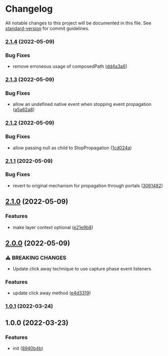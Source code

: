 # Changelog

All notable changes to this project will be documented in this file. See [standard-version](https://github.com/conventional-changelog/standard-version) for commit guidelines.

### [2.1.4](https://github.com/mbixby/react-advanced-click-away/compare/v2.1.3...v2.1.4) (2022-05-09)


### Bug Fixes

* remove erroneous usage of composedPath ([dd4a3a6](https://github.com/mbixby/react-advanced-click-away/commit/dd4a3a61fad8cf50dca060da17ea2073f15319bf))

### [2.1.3](https://github.com/mbixby/react-advanced-click-away/compare/v2.1.2...v2.1.3) (2022-05-09)


### Bug Fixes

* allow an undefined native event when stopping event propagation ([a5a62a8](https://github.com/mbixby/react-advanced-click-away/commit/a5a62a889eb1d44b5cb8bee5ab8357512ad97d46))

### [2.1.2](https://github.com/mbixby/react-advanced-click-away/compare/v2.1.1...v2.1.2) (2022-05-09)


### Bug Fixes

* allow passing null as child to StopPropagation ([1cd024a](https://github.com/mbixby/react-advanced-click-away/commit/1cd024a325bf0bc94983f62ab5bcce305aebfa51))

### [2.1.1](https://github.com/mbixby/react-advanced-click-away/compare/v2.1.0...v2.1.1) (2022-05-09)


### Bug Fixes

* revert to original mechanism for propagation through portals ([3061482](https://github.com/mbixby/react-advanced-click-away/commit/306148202e7ccb336db08e21538609a58923d54e))

## [2.1.0](https://github.com/mbixby/react-advanced-click-away/compare/v2.0.0...v2.1.0) (2022-05-09)


### Features

* make layer context optional ([e21e9b8](https://github.com/mbixby/react-advanced-click-away/commit/e21e9b8e2e59a7572be526141ec37c1861509383))

## [2.0.0](https://github.com/mbixby/react-advanced-click-away/compare/v1.0.1...v2.0.0) (2022-05-09)


### ⚠ BREAKING CHANGES

* Update click away technique to use capture phase event listeners

### Features

* update click away method ([e4d3319](https://github.com/mbixby/react-advanced-click-away/commit/e4d3319d1cb667a32110b6f147b06a8f1ece4fc6))

### [1.0.1](https://github.com/mbixby/react-advanced-click-away/compare/v1.0.0...v1.0.1) (2022-03-24)

## 1.0.0 (2022-03-23)


### Features

* init ([8940b4b](https://github.com/mbixby/react-advanced-click-away/commit/8940b4b736f089f378074852d666279ca4d5c863))
